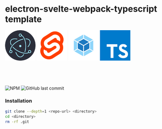 # electron-svelte-webpack-typescript template

[![Electron](.images/electron.png)](https://electronjs.org)
[![Svelte](.images/svelte.png)](https://https://svelte.dev/)
[![Webpack](.images/webpack.png)](https://https://webpack.js.org/)
[![Typescript](.images/typescript.png)](https://https://www.typescriptlang.org/)

<br/>
<br/>
<br/>

![NPM](https://img.shields.io/npm/l/@pixelmund/create-svelte-app?style=flat-square)
![GitHub last commit](https://img.shields.io/github/last-commit/ryan-way-boilerplate/electron-svelte-webpack-typescript)

### Installation

``` bash
git clone --depth=1 <repo-url> <directory>
cd <directory>
rm -rf .git
```




<style>
img[alt="Electron"], img[alt="Svelte"], img[alt="Webpack"], img[alt="Typescript"] {
  width: 100px;
  height: 100px;
}
</style>
